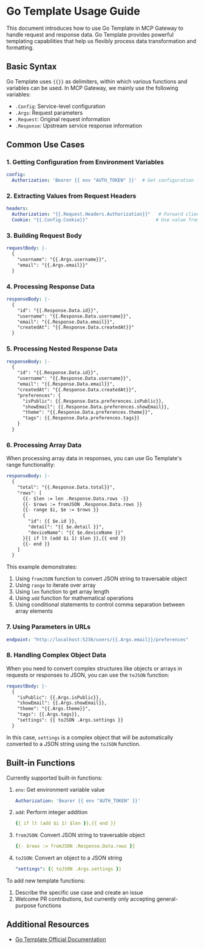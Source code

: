 # Go Template Usage Guide

This document introduces how to use Go Template in MCP Gateway to handle request and response data. Go Template provides powerful templating capabilities that help us flexibly process data transformation and formatting.

## Basic Syntax

Go Template uses `{{}}` as delimiters, within which various functions and variables can be used. In MCP Gateway, we mainly use the following variables:

- `.Config`: Service-level configuration
- `.Args`: Request parameters
- `.Request`: Original request information
- `.Response`: Upstream service response information

## Common Use Cases

### 1. Getting Configuration from Environment Variables

```yaml
config:
  Authorization: 'Bearer {{ env "AUTH_TOKEN" }}'  # Get configuration from environment variable
```

### 2. Extracting Values from Request Headers

```yaml
headers:
  Authorization: "{{.Request.Headers.Authorization}}"   # Forward client's Authorization header
  Cookie: "{{.Config.Cookie}}"                         # Use value from service configuration
```

### 3. Building Request Body

```yaml
requestBody: |-
  {
    "username": "{{.Args.username}}",
    "email": "{{.Args.email}}"
  }
```

### 4. Processing Response Data

```yaml
responseBody: |-
  {
    "id": "{{.Response.Data.id}}",
    "username": "{{.Response.Data.username}}",
    "email": "{{.Response.Data.email}}",
    "createdAt": "{{.Response.Data.createdAt}}"
  }
```

### 5. Processing Nested Response Data

```yaml
responseBody: |-
  {
    "id": "{{.Response.Data.id}}",
    "username": "{{.Response.Data.username}}",
    "email": "{{.Response.Data.email}}",
    "createdAt": "{{.Response.Data.createdAt}}",
    "preferences": {
      "isPublic": {{.Response.Data.preferences.isPublic}},
      "showEmail": {{.Response.Data.preferences.showEmail}},
      "theme": "{{.Response.Data.preferences.theme}}",
      "tags": {{.Response.Data.preferences.tags}}
    }
  }
```

### 6. Processing Array Data

When processing array data in responses, you can use Go Template's range functionality:

```yaml
responseBody: |-
  {
    "total": "{{.Response.Data.total}}",
    "rows": [
      {{- $len := len .Response.Data.rows -}}
      {{- $rows := fromJSON .Response.Data.rows }}
      {{- range $i, $e := $rows }}
      {
        "id": {{ $e.id }},
        "detail": "{{ $e.detail }}",
        "deviceName": "{{ $e.deviceName }}"
      }{{ if lt (add $i 1) $len }},{{ end }}
      {{- end }}
    ]
  }
```

This example demonstrates:
1. Using `fromJSON` function to convert JSON string to traversable object
2. Using `range` to iterate over array
3. Using `len` function to get array length
4. Using `add` function for mathematical operations
5. Using conditional statements to control comma separation between array elements

### 7. Using Parameters in URLs

```yaml
endpoint: "http://localhost:5236/users/{{.Args.email}}/preferences"
```

### 8. Handling Complex Object Data

When you need to convert complex structures like objects or arrays in requests or responses to JSON, you can use the `toJSON` function:

```yaml
requestBody: |-
  {
    "isPublic": {{.Args.isPublic}},
    "showEmail": {{.Args.showEmail}},
    "theme": "{{.Args.theme}}",
    "tags": {{.Args.tags}},
    "settings": {{ toJSON .Args.settings }}
  }
```

In this case, `settings` is a complex object that will be automatically converted to a JSON string using the `toJSON` function.

## Built-in Functions

Currently supported built-in functions:

1. `env`: Get environment variable value
   ```yaml
   Authorization: 'Bearer {{ env "AUTH_TOKEN" }}'
   ```

2. `add`: Perform integer addition
   ```yaml
   {{ if lt (add $i 1) $len }},{{ end }}
   ```

3. `fromJSON`: Convert JSON string to traversable object
   ```yaml
   {{- $rows := fromJSON .Response.Data.rows }}
   ```

4. `toJSON`: Convert an object to a JSON string
   ```yaml
   "settings": {{ toJSON .Args.settings }}
   ```

To add new template functions:
1. Describe the specific use case and create an issue
2. Welcome PR contributions, but currently only accepting general-purpose functions

## Additional Resources

- [Go Template Official Documentation](https://pkg.go.dev/text/template) 